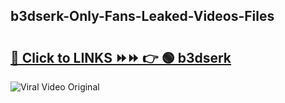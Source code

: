 
 ## b3dserk-Only-Fans-Leaked-Videos-Files

# <h2><a href="https://mediaupload.pro?b3dserk">🔗 Click to LINKS ⏩⏩ 👉 🟢 b3dserk </a></h2>

<a href="https://mediaupload.pro?b3dserk" rel="nofollow" data-target="animated-image.originalLink"><img src="https://i.ibb.co.com/xMMVF88/686577567.gif" alt="Viral Video Original" style="max-width: 100%; display: inline-block;" data-target="animated-image.originalImage"></a>
